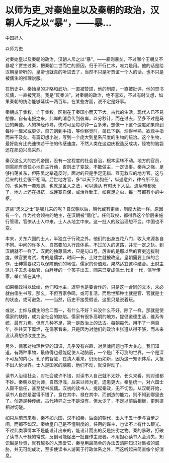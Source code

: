 # 以师为吏_对秦始皇以及秦朝的政治，汉朝人斥之以“暴”，——暴...

中国好人

以师为吏

对秦始皇以及秦朝的政治，汉朝人斥之以“暴”，——暴则暴矣，不过哪个王朝又不暴呢？贾生过秦，把秦朝二世而亡的原因，归于不行仁术，唯力是用。他的话是给汉朝皇帝听的，皇帝也就真的听进去了，当然不只是听贾谊一个人的话，也不只是被儒生的推理说服。

在历史中，秦始皇的才略和武功，一直被赞颂，他的制度，一直被批评，他的焚书坑儒，一直被咒骂。我是“反秦派”，对秦朝的政治，绝不喜欢，不过有时又想，如果秦朝的统治能够延续一两百年，在某些方面，说不定是好事。

秦朝成于集权，亡于集权。区别在于秦国小而天下大。古代的生活，现代人已不易想像。自有电报之来，此岸的消息传到彼岸，以分秒计，而在过去，至多不过是马匹的奔速。人的神经传导，快时可至每秒钟一百多米，想像一下这个速度如果降到每秒一厘米或更少，菜刀割到手指，等你察觉时，菜已下锅，炒得半熟，欲救手指而来不及矣。有篇幻想小说，写到一个庞大到星系尺度的生物的统治。这个生物，最好能有比光速快若干倍的传感速度，不然人类在这边庆祝造反成功，怪物的脑袋还在那边兴高采烈。

秦汉这么大的古代帝国，没有一定程度的社会自治，根本运转不动。地方的官员，则需能有责任心地自主行动，否则出了变故，不敢做主，一定误事。秦兵之强，足够扫荡关东，但陈吴之辈造反时，面对的只是手足无措、互无救应的地方官。这与后来的社会很不相同。后世地方官，多“以天下为狗任”，纵遇意外，律令所不及的，也另有一套规则，也就是圣人之法，可以遵从.有时天下大乱，连皇帝都死了，地方上还在抵抗，或连寨自保，或治兵勤王，如百足之虫，每一节都有小的中枢。

这些“忠义之士”是哪儿来的呢？自汉朝以后，朝代或有更替，制度大抵一样。原因有一个，作为社会领袖的地主，在汉朝被“儒化”。任何政权，都得靠这个阶层来施行管理，官僚从士人中来，士人从地主中来。这一批人的政治理想不变，中国也不变。

本来，关东六国的士人，半独立于行政之外。他们的出身五花八门，收入来源各自不同。中间的许多人，自然要加入行政体系，不过加入的道路，并无一定之轨。到汉朝就不一样了。汉武的独尊儒术，只是句口号，厉害的是那以后的官吏选拔制度。做官要考试，考的是儒学，时间一长，土财主就被改造。皇朝需要士绅的合作，士绅需要权力以保障他们的地位，儒家的价值观，果然适宜这种结合。土财主派儿子去念书做官，白胖胖的一个孩子出去，回来已变成儒士.代复一代，儒学传家，举止皆在其中。

如果秦政得以延续，他们和地主，迟早也是要合作的，只是这一合同的文本，未必就由儒生书写。那么，不但百家争鸣，或可复活，而后世那种士就是官、官就是士的状态，或可避免。——当然，历史不接受假设，这里只是说着玩。

或说，士绅与儒生的合二而一，有什么不好？曰没什么不好，除了一样，那就是使儒家的缺陷，成为全社会的缺陷。儒家有很多高明的地方，提倡道德生活，维系传统，最有力焉，但有几种不足，第一是政治上的法古。每朝每代，用不了一两百年，往往天下糜烂，在儒家看来，只是因为对他们的政治主张遵从得不够，而从来没认真想过改变主张。

另外，儒家对物理世界的知识，几乎没有兴趣，对灵魂问题也不大关心。我们知道，有两种事物，最值得也最能促使人动脑筋，一个是广不可测的世界，一个是深不可及的内心。孔子的智慧，在清人看来，仍历历如新，因为这一知识体系，大抵不出人伦世界。士人是国家的脑筋，他们不动，就没得动了。

读书人治理社会，对社会或许不错，对读书人自己就不太妙，长久来看，则对谁都不妙。秦朝以吏为师，自然浮浅，后来以师为吏，遗患更大。秦皇统一，对六国士人颇不信任，甚至焚书坑儒。汉初的读书人，提起秦政，无不切齿。从汉朝开始，读书人自然是混得不错了，食在其中，禄在其中，而创造的能力，则不知到哪里去了。创造是种传统，古代特异之士不是没有，但太少了，不足以前后相继，更别提相对切磋。

如只从前景来看，秦不如六国，汉不如秦，后面的朝代，出入于五十步与百步之间，而都不如汉。秦始皇自己是不懂制度的，任用的谋主，也谈不上有什么眼光。不过此类事情本不是能设计出来的，能设计而出的反是拙劣之物。秦的暴政，打破了读书人干禄的常式，反倒可能促出一批自作主张者。不用担心读书人会消失，知识越是珍贵，就有越多的人热爱它，秦皇用最简单的办法去清除知识对集权的威胁，并无可能成功，至多使读书人游离于行政体系之外，而这听起来简直像个好消息。